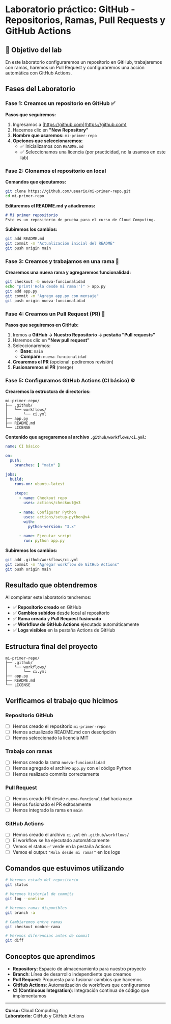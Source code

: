 # Laboratorio práctico: GitHub - Repositorios, Ramas, Pull Requests y GitHub Actions

## 🎯 Objetivo del lab

En este laboratorio configuraremos un repositorio en GitHub, trabajaremos con ramas, haremos un Pull Request y configuraremos una acción automática con GitHub Actions.

## Fases del Laboratorio

### Fase 1: Creamos un repositorio en GitHub ✅

**Pasos que seguiremos:**

1. Ingresamos a [https://github.com](https://github.com)
2. Hacemos clic en **"New Repository"**
3. **Nombre que usaremos:** `mi-primer-repo`
4. **Opciones que seleccionaremos:**
   - ✅ Inicializamos con `README.md`
   - ✅ Seleccionamos una licencia (por practicidad, no la usamos en este lab)

### Fase 2: Clonamos el repositorio en local 

**Comandos que ejecutamos:**

```bash
git clone https://github.com/usuario/mi-primer-repo.git
cd mi-primer-repo
```

**Editaremos el README.md y añadiremos:**

```markdown
# Mi primer repositorio
Este es un repositorio de prueba para el curso de Cloud Computing.
```

**Subiremos los cambios:**

```bash
git add README.md
git commit -m "Actualización inicial del README"
git push origin main
```

### Fase 3: Creamos y trabajamos en una rama 🌿

**Crearemos una nueva rama y agregaremos funcionalidad:**

```bash
git checkout -b nueva-funcionalidad
echo "print('Hola desde mi rama!')" > app.py
git add app.py
git commit -m "Agrego app.py con mensaje"
git push origin nueva-funcionalidad
```

### Fase 4: Creamos un Pull Request (PR) 🔀

**Pasos que seguiremos en GitHub:**

1. Iremos a **GitHub → Nuestro Repositorio → pestaña "Pull requests"**
2. Haremos clic en **"New pull request"**
3. Seleccionaremos:
   - **Base:** `main`
   - **Compare:** `nueva-funcionalidad`
4. **Crearemos el PR** (opcional: pediremos revisión)
5. **Fusionaremos el PR** (merge)

### Fase 5: Configuramos GitHub Actions (CI básico) ⚙️

**Crearemos la estructura de directorios:**

```
mi-primer-repo/
├── .github/
│   └── workflows/
│       └── ci.yml
├── app.py
├── README.md
└── LICENSE
```

**Contenido que agregaremos al archivo `.github/workflows/ci.yml`:**

```yaml
name: CI básico

on:
  push:
    branches: [ "main" ]

jobs:
  build:
    runs-on: ubuntu-latest
    
    steps:
      - name: Checkout repo
        uses: actions/checkout@v3
        
      - name: Configurar Python
        uses: actions/setup-python@v4
        with:
          python-version: "3.x"
          
      - name: Ejecutar script
        run: python app.py
```

**Subiremos los cambios:**

```bash
git add .github/workflows/ci.yml
git commit -m "Agregar workflow de GitHub Actions"
git push origin main
```

## Resultado que obtendremos

Al completar este laboratorio tendremos:

- ✅ **Repositorio creado** en GitHub
- ✅ **Cambios subidos** desde local al repositorio
- ✅ **Rama creada** y **Pull Request fusionado**
- ✅ **Workflow de GitHub Actions** ejecutado automáticamente
- ✅ **Logs visibles** en la pestaña Actions de GitHub

## Estructura final del proyecto

```
mi-primer-repo/
├── .github/
│   └── workflows/
│       └── ci.yml
├── app.py
├── README.md
└── LICENSE
```

## Verificamos el trabajo que hicimos

### Repositorio GitHub
- [ ] Hemos creado el repositorio `mi-primer-repo`
- [ ] Hemos actualizado README.md con descripción
- [ ] Hemos seleccionado la licencia MIT

### Trabajo con ramas
- [ ] Hemos creado la rama `nueva-funcionalidad`
- [ ] Hemos agregado el archivo `app.py` con el código Python
- [ ] Hemos realizado commits correctamente

### Pull Request
- [ ] Hemos creado PR desde `nueva-funcionalidad` hacia `main`
- [ ] Hemos fusionado el PR exitosamente
- [ ] Hemos integrado la rama en `main`

### GitHub Actions
- [ ] Hemos creado el archivo `ci.yml` en `.github/workflows/`
- [ ] El workflow se ha ejecutado automáticamente
- [ ] Vemos el status ✅ verde en la pestaña Actions
- [ ] Vemos el output `"Hola desde mi rama!"` en los logs

## Comandos que estuvimos utilizando

```bash
# Veremos estado del repositorio
git status

# Veremos historial de commits
git log --oneline

# Veremos ramas disponibles
git branch -a

# Cambiaremos entre ramas
git checkout nombre-rama

# Veremos diferencias antes de commit
git diff
```

## Conceptos que aprendimos

- **Repository**: Espacio de almacenamiento para nuestro proyecto
- **Branch**: Línea de desarrollo independiente que creamos
- **Pull Request**: Propuesta para fusionar cambios que hacemos
- **GitHub Actions**: Automatización de workflows que configuramos
- **CI (Continuous Integration)**: Integración continua de código que implementamos


---

**Curso:** Cloud Computing  
**Laboratorio:** GitHub y GitHub Actions  